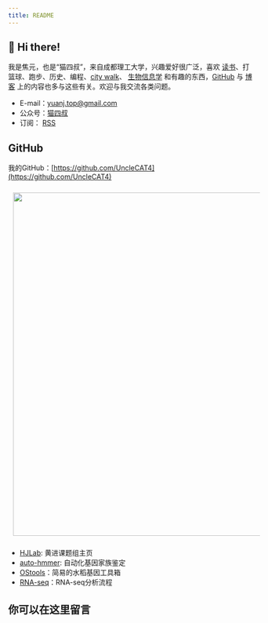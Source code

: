 ```yaml
---
title: README
---
```


## 👋 Hi there!

我是焦元，也是“猫四叔”，来自成都理工大学，兴趣爱好很广泛，喜欢 [读书](https://yuanj.top/tags/%E6%9C%AD%E8%AE%B0/)、打篮球、跑步、历史、编程、[city walk](https://yuanj.top/tags/%E6%B8%B8%E8%AE%B0/)、 [生物信息学](https://yuanj.top/tags/%E7%94%9F%E7%89%A9%E4%BF%A1%E6%81%AF%E5%AD%A6/) 和有趣的东西，[GitHub](https://github.com/UncleCAT4) 与 [博客](https://yuanj.top/) 上的内容也多与这些有关。欢迎与我交流各类问题。

- E-mail：yuanj.top@gmail.com
- 公众号：[猫四叔](/images/wechat.jpg)
- 订阅： [RSS](/index.xml)

## GitHub

我的GitHub：[https://github.com/UncleCAT4](https://github.com/UncleCAT4)

<img src="http://ghchart.rshah.org/UncleCAT4" style="width:700px;border:10px solid rgba(255, 255, 255, 0);" align="center"/>

- [HJLab](https://github.com/UncleCAT4/HJlab): 黄进课题组主页
- [auto-hmmer](https://github.com/UncleCAT4/auto-hmmer): 自动化基因家族鉴定
- [OStools](https://github.com/UncleCAT4/OStools)：简易的水稻基因工具箱
- [RNA-seq](https://github.com/YuanJ2003/RNA-seq)：RNA-seq分析流程

## 你可以在这里留言

<script src="https://giscus.app/client.js"
        data-repo="UncleCAT4/blog"
        data-repo-id="R_kgDOKXKUsQ"
        data-category="Announcements"
        data-category-id="DIC_kwDOKXKUsc4CZj38"
        data-mapping="title"
        data-strict="0"
        data-reactions-enabled="0"
        data-emit-metadata="0"
        data-input-position="bottom"
        data-theme="preferred_color_scheme"
        data-lang="en"
        crossorigin="anonymous"
        async>
</script>
